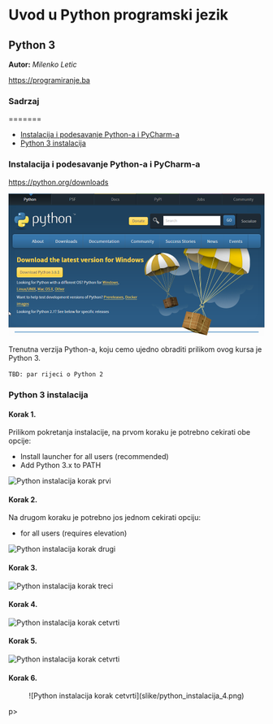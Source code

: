 
# Uvod u Python programski jezik

## Python 3

**Autor:** _Milenko Letic_

https://programiranje.ba


### Sadrzaj
=======

  * [Instalacija i podesavanje Python-a i PyCharm-a](#instalacija_i_podesavanje)
  * [Python 3 instalacija](#python_instalacija)


<a name="instalacija_i_podesavanje"/>

### Instalacija i podesavanje Python-a i PyCharm-a

https://python.org/downloads

![GitHub stranica](slike/github_stranica.png)

Trenutna verzija Python-a, koju cemo ujedno obraditi prilikom ovog kursa je Python 3.

```TBD: par rijeci o Python 2```

<a name="python_instalacija"/>

### Python 3 instalacija

#### Korak 1.

Prilikom pokretanja instalacije, na prvom koraku je potrebno cekirati obe opcije:
* Install launcher for all users (recommended)
* Add Python 3.x to PATH

![Python instalacija korak prvi](slike/python_instalacija_1.png)

#### Korak 2. 

Na drugom koraku je potrebno jos jednom cekirati opciju:
* for all users (requires elevation)

![Python instalacija korak drugi](slike/python_instalacija_2.png)

#### Korak 3.

![Python instalacija korak treci](slike/python_instalacija_3.png)

#### Korak 4. 
![Python instalacija korak cetvrti](slike/python_instalacija_4.png)

#### Korak 5. 
![Python instalacija korak cetvrti](slike/python_instalacija_4.png)

#### Korak 6. 
<p align="center">
![Python instalacija korak cetvrti](slike/python_instalacija_4.png)
</p>p>
